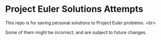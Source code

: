 # Project Euler Solutions Attempts

This repo is for saving personal solutions to Project Euler problems. <br\>

Some of them might be incorrect, and are subject to future changes.
